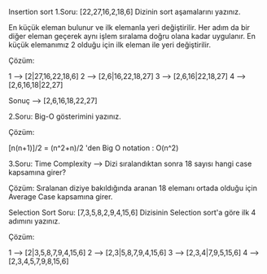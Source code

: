 Insertion sort
1.Soru: [22,27,16,2,18,6] Dizinin sort aşamalarını yazınız.

En küçük eleman bulunur ve ilk elemanla yeri değiştirilir. 
Her adım da bir diğer eleman geçerek aynı işlem sıralama doğru olana kadar uygulanır. 
En küçük elemanımız 2 olduğu için ilk eleman ile yeri değiştirilir.

Çözüm:

1 --> [2|27,16,22,18,6]
2 --> [2,6|16,22,18,27]
3 --> [2,6,16|22,18,27] 
4 --> [2,6,16,18|22,27]

Sonuç --> [2,6,16,18,22,27]

2.Soru: Big-O gösterimini yazınız.

Çözüm:

[n(n+1)]/2 = (n^2+n)/2 'den Big O notation : O(n^2)

3.Soru: Time Complexity --> Dizi sıralandıktan sonra 18 sayısı hangi case kapsamına girer?

Çözüm: Sıralanan diziye bakıldığında aranan 18 elemanı ortada olduğu için Average Case kapsamına girer.

Selection Sort
Soru: [7,3,5,8,2,9,4,15,6] Dizisinin Selection sort'a göre ilk 4 adımını yazınız.

Çözüm:

1 --> [2|3,5,8,7,9,4,15,6]
2 --> [2,3|5,8,7,9,4,15,6] 
3 --> [2,3,4|7,9,5,15,6] 
4 --> [2,3,4,5,7,9,8,15,6]